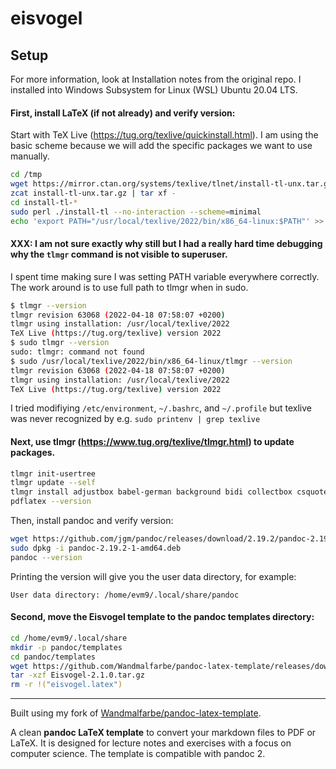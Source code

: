 # eisvogel

## Setup
For more information, look at Installation notes from the original repo. I installed into Windows Subsystem for Linux (WSL) Ubuntu 20.04 LTS.

#### First, install LaTeX (if not already) and verify version:

Start with TeX Live (https://tug.org/texlive/quickinstall.html). I am using the basic scheme because we will add the specific packages we want to use manually.
```bash
cd /tmp
wget https://mirror.ctan.org/systems/texlive/tlnet/install-tl-unx.tar.gz
zcat install-tl-unx.tar.gz | tar xf -
cd install-tl-*
sudo perl ./install-tl --no-interaction --scheme=minimal
echo 'export PATH="/usr/local/texlive/2022/bin/x86_64-linux:$PATH"' >> ~/.bashrc
```

#### XXX: I am not sure exactly why still but I had a really hard time debugging why the `tlmgr` command is not visible to superuser.
I spent time making sure I was setting PATH variable everywhere correctly. The work around is to use full path to tlmgr when in sudo.
```bash
$ tlmgr --version
tlmgr revision 63068 (2022-04-18 07:58:07 +0200)
tlmgr using installation: /usr/local/texlive/2022
TeX Live (https://tug.org/texlive) version 2022
$ sudo tlmgr --version
sudo: tlmgr: command not found
$ sudo /usr/local/texlive/2022/bin/x86_64-linux/tlmgr --version
tlmgr revision 63068 (2022-04-18 07:58:07 +0200)
tlmgr using installation: /usr/local/texlive/2022
TeX Live (https://tug.org/texlive) version 2022
```
I tried modifiying `/etc/environment`, `~/.bashrc`, and `~/.profile` but texlive was never recognized by e.g. `sudo printenv | grep texlive`

#### Next, use tlmgr (https://www.tug.org/texlive/tlmgr.html) to update packages.
```bash
tlmgr init-usertree
tlmgr update --self
tlmgr install adjustbox babel-german background bidi collectbox csquotes everypage filehook footmisc footnotebackref framed fvextra letltxmacro ly1 mdframed mweights needspace pagecolor sourcecodepro sourcesanspro titling ucharcat ulem unicode-math upquote xecjk xurl zref
pdflatex --version
```

Then, install pandoc and verify version:
```bash
wget https://github.com/jgm/pandoc/releases/download/2.19.2/pandoc-2.19.2-1-amd64.deb
sudo dpkg -i pandoc-2.19.2-1-amd64.deb
pandoc --version
```

Printing the version will give you the user data directory, for example:

`User data directory: /home/evm9/.local/share/pandoc`

#### Second, move the Eisvogel template to the pandoc templates directory:
```bash
cd /home/evm9/.local/share
mkdir -p pandoc/templates
cd pandoc/templates
wget https://github.com/Wandmalfarbe/pandoc-latex-template/releases/download/v2.1.0/Eisvogel-2.1.0.tar.gz
tar -xzf Eisvogel-2.1.0.tar.gz
rm -r !("eisvogel.latex")
```
___
<!-- 
Spring '23 HW Assignments

#### INFSCI_2915/

#### PHYS_3770/
___ -->

Built using my fork of [Wandmalfarbe/pandoc-latex-template](https://github.com/Wandmalfarbe/pandoc-latex-template).

A clean **pandoc LaTeX template** to convert your markdown files to PDF or LaTeX. It is designed for lecture notes and exercises with a focus on computer science. The template is compatible with pandoc 2.
